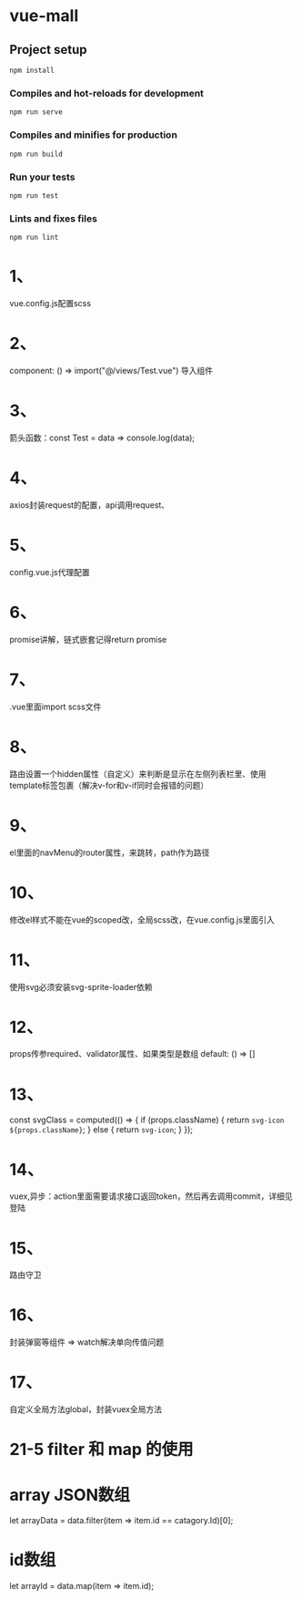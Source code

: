 # vue-mall

## Project setup
```
npm install
```

### Compiles and hot-reloads for development
```
npm run serve
```

### Compiles and minifies for production
```
npm run build
```

### Run your tests
```
npm run test
```

### Lints and fixes files
```
npm run lint
```
# 1、
vue.config.js配置scss
# 2、
component: () => import("@/views/Test.vue") 导入组件
# 3、
箭头函数：const Test = data => console.log(data);
# 4、
axios封装request的配置，api调用request、
# 5、
config.vue.js代理配置
# 6、
promise讲解，链式嵌套记得return promise
# 7、
.vue里面import scss文件
# 8、
路由设置一个hidden属性（自定义）来判断是显示在左侧列表栏里、使用template标签包裹（解决v-for和v-if同时会报错的问题）
# 9、
el里面的navMenu的router属性，来跳转，path作为路径
# 10、
修改el样式不能在vue的scoped改，全局scss改，在vue.config.js里面引入
# 11、
使用svg必须安装svg-sprite-loader依赖
# 12、
props传参required、validator属性、如果类型是数组 default: () => []
# 13、
const svgClass = computed(() => {
      if (props.className) {
        return `svg-icon ${props.className}`;
      } else {
        return `svg-icon`;
      }
    });


# 14、
vuex,异步：action里面需要请求接口返回token，然后再去调用commit，详细见登陆
# 15、
路由守卫
# 16、
封装弹窗等组件 => watch解决单向传值问题
# 17、
自定义全局方法global，封装vuex全局方法
# 21-5 filter 和 map 的使用
# array JSON数组
let arrayData = data.filter(item => item.id == catagory.Id)[0];
# id数组
let arrayId = data.map(item => item.id);